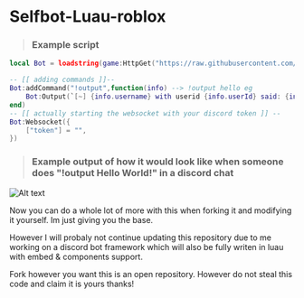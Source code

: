 # Selfbot-Luau-roblox

> ### Example script
```lua
local Bot = loadstring(game:HttpGet("https://raw.githubusercontent.com/skbiditoiletrizz327/Selfbot-Luau-roblox/refs/heads/main/src/main.lua"))()

-- [[ adding commands ]]--
Bot:addCommand("!output",function(info) --> !output hello eg
    Bot:Output(`[~] {info.username} with userid {info.userId} said: {info.content}`,194, 120, 17) --> content: hello
end)
-- [[ actually starting the websocket with your discord token ]] --
Bot:Websocket({
    ["token"] = "",
})
```


> ### Example output of how it would look like when someone does "!output Hello World!" in a discord chat
![Alt text](https://raw.githubusercontent.com/skbiditoiletrizz327/Selfbot-Luau-roblox/refs/heads/main/src/console.png)

Now you can do a whole lot of more with this when forking it and modifying it yourself. Im just giving you the base.

However I will probaly not continue updating this repository due to me working on a discord bot framework which will also be fully writen in luau with embed & components support.

Fork however you want this is an open repository. However do not steal this code and claim it is yours thanks!
